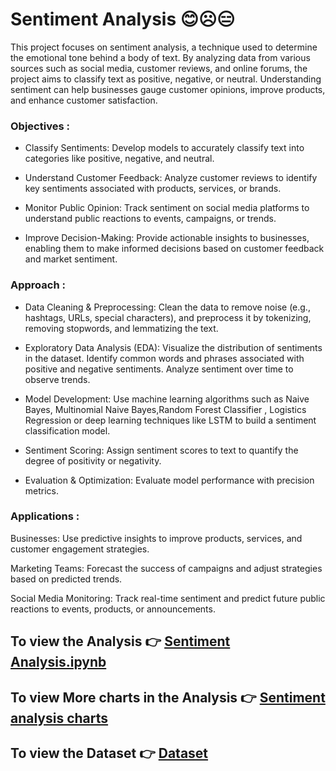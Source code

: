 # Sentiment Analysis 😊☹️😑

This project focuses on sentiment analysis, a technique used to determine the emotional tone behind a body of text. By analyzing data from various sources such as social media, customer reviews, and online forums, the project aims to classify text as positive, negative, or neutral. Understanding sentiment can help businesses gauge customer opinions, improve products, and enhance customer satisfaction.

### Objectives :

- Classify Sentiments: Develop models to accurately classify text into categories like positive, negative, and neutral.
  
- Understand Customer Feedback: Analyze customer reviews to identify key sentiments associated with products, services, or brands.
  
- Monitor Public Opinion: Track sentiment on social media platforms to understand public reactions to events, campaigns, or trends.
  
- Improve Decision-Making: Provide actionable insights to businesses, enabling them to make informed decisions based on customer feedback and market sentiment.

### Approach :
- Data Cleaning & Preprocessing: Clean the data to remove noise (e.g., hashtags, URLs, special characters), and preprocess it by tokenizing, removing stopwords, and lemmatizing the text.
  
- Exploratory Data Analysis (EDA):
Visualize the distribution of sentiments in the dataset.
Identify common words and phrases associated with positive and negative sentiments.
Analyze sentiment over time to observe trends.

 - Model Development: Use machine learning algorithms such as Naive Bayes, Multinomial Naive Bayes,Random Forest Classifier , Logistics Regression or deep learning techniques like LSTM to build a sentiment classification model.
  
- Sentiment Scoring: Assign sentiment scores to text to quantify the degree of positivity or negativity.
  
- Evaluation & Optimization: Evaluate model performance with precision metrics.

### Applications :

Businesses: Use predictive insights to improve products, services, and customer engagement strategies.

Marketing Teams: Forecast the success of campaigns and adjust strategies based on predicted trends.

Social Media Monitoring: Track real-time sentiment and predict future public reactions to events, products, or announcements.



## To view the Analysis 👉 [Sentiment Analysis.ipynb](https://github.com/Archi20876/machine-learning-repos/blob/main/Data%20Analysis/Sentiment%20Analysis%20-%20Dow%20Jones%20(DJIA)%20Stock%20using%20News%20Headlines/Stock%20Sentiment%20Analysis.ipynb)

## To view More charts in the Analysis 👉 [Sentiment analysis charts](https://github.com/Archi20876/machine-learning-repos/blob/main/Data%20Analysis/Sentiment%20Analysis%20-%20Dow%20Jones%20(DJIA)%20Stock%20using%20News%20Headlines/ChartsForBetterUnderstanding.ipynb)

## To view the Dataset 👉 [Dataset](https://github.com/Archi20876/machine-learning-repos/blob/main/Data%20Analysis/Sentiment%20Analysis%20-%20Dow%20Jones%20(DJIA)%20Stock%20using%20News%20Headlines/Stock%20Headlines.csv)
